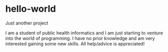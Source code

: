 # hello-world
Just another project

I am a student of public health informatics and I am just starting to venture into the world of programming. I have no prior knowledge and am very interested gaining some new skills. All help/advice is appreciated!
